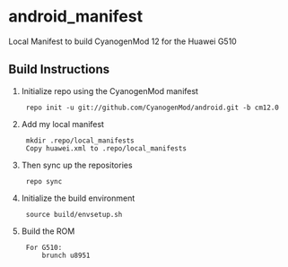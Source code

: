 android_manifest
================

Local Manifest to build CyanogenMod 12 for the Huawei G510

Build Instructions
-----------------------------------------------------------------------------

1. Initialize repo using the CyanogenMod manifest
    
        repo init -u git://github.com/CyanogenMod/android.git -b cm12.0

2. Add my local manifest

        mkdir .repo/local_manifests
        Copy huawei.xml to .repo/local_manifests

3. Then sync up the repositories
 
        repo sync

4. Initialize the build environment

        source build/envsetup.sh
    
5. Build the ROM

        For G510:
            brunch u8951